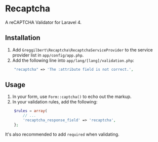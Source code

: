 Recaptcha
=========

A reCAPTCHA Validator for Laravel 4.

## Installation

1. Add `Greggilbert\Recaptcha\RecaptchaServiceProvider` to the service provider list in `app/config/app.php`.
2. Add the following line into `app/lang/[lang]/validation.php`:

```php
    "recaptcha" => 'The :attribute field is not correct.',
```

## Usage

1. In your form, use `Form::captcha()` to echo out the markup.
2. In your validation rules, add the following:

```php
    $rules = array(
        // ...
        'recaptcha_response_field' => 'recaptcha',
    };
```

It's also recommended to add `required` when validating.
